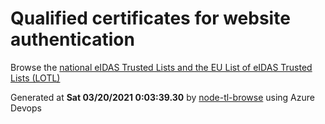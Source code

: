 # Qualified certificates for website authentication 
 Browse the [national eIDAS Trusted Lists and the EU List of eIDAS Trusted Lists (LOTL)](https://webgate.ec.europa.eu/tl-browser/#/) 
 
 
Generated at **Sat 03/20/2021  0:03:39.30** by [node-tl-browse](https://github.com/ymedlop/node-tl-browser) using Azure Devops 
